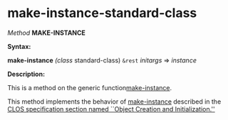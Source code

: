 make-instance-standard-class
============================

*Method* **MAKE-INSTANCE**

**Syntax:**

**make-instance** *(class* standard-class) `&rest` *initargs* => *instance*

**Description:**

This is a method on the generic function[make-instance](make-instance.md).

This method implements the behavior of [make-instance](make-instance.md) described in the [CLOS specification section named ``Object Creation and Initialization.''](http://www.lispworks.com/documentation/HyperSpec/Body/07_a.htm)

